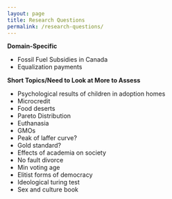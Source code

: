 ```yaml
---
layout: page
title: Research Questions
permalink: /research-questions/
---
```


**Domain-Specific**

* Fossil Fuel Subsidies in Canada
* Equalization payments

**Short Topics/Need to Look at More to Assess**

* Psychological results of children in adoption homes
* Microcredit
* Food deserts
* Pareto Distribution
* Euthanasia
* GMOs
* Peak of laffer curve?
* Gold standard?
* Effects of academia on society
* No fault divorce
* Min voting age
* Elitist forms of democracy
* Ideological turing test
* Sex and culture book









